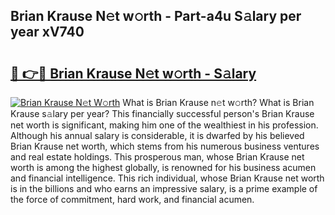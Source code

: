 ## Brian Krause N𝚎t w𝚘rth - Part-a4u S𝚊lary per year xV740

# <h2><a href="http://gc3rdfm.nevu.top/?p=Brian+Krause">🔗 👉🔴 Brian Krause N𝚎t w𝚘rth - S𝚊lary</a></h2>

[![Brian Krause N𝚎t W𝚘rth](https://i.imgur.com/Oavwk0R.jpeg)](http://gc3rdfm.nevu.top/?p=Brian+Krause)
What is Brian Krause n𝚎t w𝚘rth? What is Brian Krause s𝚊lary per year?
This financially successful person's Brian Krause net worth is significant, making him one of the wealthiest in his profession. Although his annual salary is considerable, it is dwarfed by his believed Brian Krause net worth, which stems from his numerous business ventures and real estate holdings. This prosperous man, whose Brian Krause net worth is among the highest globally, is renowned for his business acumen and financial intelligence. This rich individual, whose Brian Krause net worth is in the billions and who earns an impressive salary, is a prime example of the force of commitment, hard work, and financial acumen.
